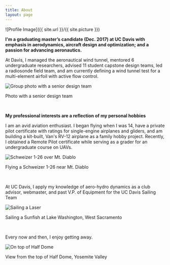 ```yaml
---
title: About
layout: page
---
```

![Profile Image]({{ site.url }}/{{ site.picture }})

<p><b>I'm a graduating master’s candidate (Dec. 2017) at UC Davis with emphasis in aerodynamics, aircraft design and optimization; and a passion for advancing aeronautics.</b></p>

<p>At Davis, I managed the aeronautical wind tunnel, mentored 6 undergraduate researchers, advised 11 student capstone design teams, led a radiosonde field team, and am currently defining a wind tunnel test for a multi-element airfoil with active flow control.

<p><img src="{{ site.url }}/assets/images/group.jpg" alt="Group photo with a senior design team" /></p>
<figcaption class="caption">Photo with a senior design team</figcaption></p>


<br>
<p><b>My professional interests are a reflection of my personal hobbies</b></p>

<p>I am an avid aviation enthusiast. I began flying when I was 14, have a private pilot certificate with ratings for single-engine airplanes and gliders, and am building a kit-built, Van's RV-12 airplane as a family hobby project. Recently, I obtained a Remote Pilot certificate while serving as a grader for an undergraduate course on UAVs.

<p><img src="{{ site.url }}/assets/images/1-26.jpg" alt="Schweizer 1-26 over Mt. Diablo" />
<figcaption class="caption">Flying a Schweizer 1-26 near Mt. Diablo</figcaption></p>


<br><p>At UC Davis, I apply my knowledge of aero-hydro dynamics as a club advisor, webmaster, and past V.P. of Equipment for the UC Davis Sailing Team</p>

<p><img src="{{ site.url }}/assets/images/sunfish.jpg" alt="Sailing a Laser"/>
<figcaption class="caption">Sailing a Sunfish at Lake Washington, West Sacramento</figcaption></p>

<br><p>Every now and then, I enjoy getting away.</p>
<p><img src="{{ site.url }}/assets/images/dome.jpg" alt="On top of Half Dome"/>
<figcaption class="caption">View from the top of Half Dome, Yosemite Valley</figcaption></p>

<br>
<p>
</p>

